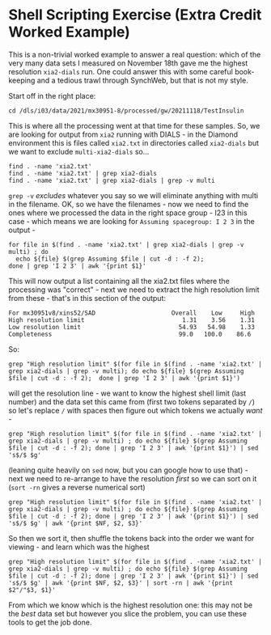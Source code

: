 # Shell Scripting Exercise (Extra Credit Worked Example)

This is a non-trivial worked example to answer a real question: which of the very many data sets I measured on November 18th gave me the highest resolution `xia2-dials` run. One could answer this with some careful book-keeping and a tedious trawl through SynchWeb, but that is not my style. 

Start off in the right place:

```
cd /dls/i03/data/2021/mx30951-8/processed/gw/20211118/TestInsulin
```

This is where all the processing went at that time for these samples. So, we are looking for output from `xia2` running with DIALS - in the Diamond environment this is files called `xia2.txt` in directories called `xia2-dials` but we want to exclude `multi-xia2-dials` so...

```
find . -name 'xia2.txt'
find . -name 'xia2.txt' | grep xia2-dials
find . -name 'xia2.txt' | grep xia2-dials | grep -v multi
```

`grep -v` _excludes_ whatever you say so we will eliminate anything with multi in the filename. OK, so we have the filenames - now we need to find the ones where we processed the data in the right space group - I23 in this case - which means we are looking for `Assuming spacegroup: I 2 3` in the output - 

```
for file in $(find . -name 'xia2.txt' | grep xia2-dials | grep -v multi) ; do 
  echo ${file} $(grep Assuming $file | cut -d : -f 2); 
done | grep 'I 2 3' | awk '{print $1}'
```

This will now output a list containing all the xia2.txt files where the processing was "correct" - next we need to extract the high resolution limit from these - that's in this section of the output:

```
For mx30951v8/xins52/SAD                     Overall    Low     High
High resolution limit                           1.31    3.56    1.31
Low resolution limit                           54.93   54.98    1.33
Completeness                                   99.0   100.0    86.6
```

So:

```
grep "High resolution limit" $(for file in $(find . -name 'xia2.txt' | grep xia2-dials | grep -v multi); do echo ${file} $(grep Assuming $file | cut -d : -f 2);  done | grep 'I 2 3' | awk '{print $1}')
```

will get the resolution line - we want to know the highest shell limit (last number) and the data set this came from (first two tokens separated by `/`) so let's replace `/` with spaces then figure out which tokens we actually _want_ - 

```
grep "High resolution limit" $(for file in $(find . -name 'xia2.txt' | grep xia2-dials | grep -v multi) ; do echo ${file} $(grep Assuming $file | cut -d : -f 2); done | grep 'I 2 3' | awk '{print $1}') | sed 's$/$ $g'
```

(leaning quite heavily on `sed` now, but you can google how to use that) - next we need to re-arrange to have the resolution _first_ so we can sort on it (`sort -rn` gives a reverse numerical sort)

```
grep "High resolution limit" $(for file in $(find . -name 'xia2.txt' | grep xia2-dials | grep -v multi) ; do echo ${file} $(grep Assuming $file | cut -d : -f 2); done | grep 'I 2 3' | awk '{print $1}') | sed 's$/$ $g' | awk '{print $NF, $2, $3}'
```

So then we sort it, then shuffle the tokens back into the order we want for viewing - and learn which was the highest 

```
grep "High resolution limit" $(for file in $(find . -name 'xia2.txt' | grep xia2-dials | grep -v multi) ; do echo ${file} $(grep Assuming $file | cut -d : -f 2); done | grep 'I 2 3' | awk '{print $1}') | sed 's$/$ $g' | awk '{print $NF, $2, $3}' | sort -rn | awk '{print $2"/"$3, $1}'
```

From which we know which is the highest resolution one: this may not be the _best_ data set but however you slice the problem, you can use these tools to get the job done. 
